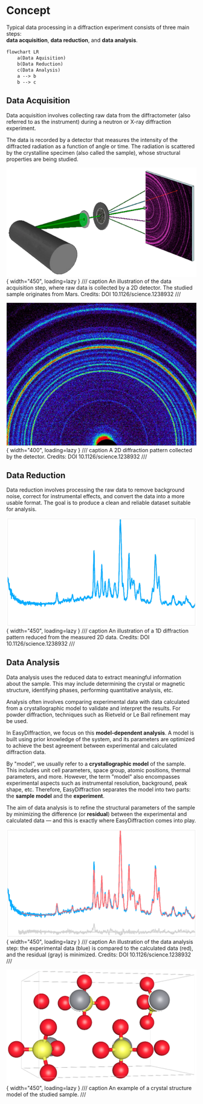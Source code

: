 # Concept

Typical data processing in a diffraction experiment consists of three main steps:  
**data acquisition**, **data reduction**, and **data analysis**.

```mermaid
flowchart LR
    a(Data Aquisition)
    b(Data Reduction)
    c(Data Analysis)
    a --> b
    b --> c
```

## Data Acquisition

Data acquisition involves collecting raw data from the diffractometer
(also referred to as the instrument) during a neutron or X-ray diffraction experiment.

The data is recorded by a detector that measures the intensity of the diffracted
radiation as a function of angle or time. The radiation is scattered by the
crystalline specimen (also called the sample), whose structural properties are being studied.

![](../assets/images/user-guide/data-acquisition_instrument.png){ width="450", loading=lazy }
/// caption
An illustration of the data acquisition step, where raw data is collected
by a 2D detector. The studied sample originates from Mars. Credits: DOI 10.1126/science.1238932
///

![](../assets/images/user-guide/data-acquisition_2d-raw-data.jpg){ width="400", loading=lazy }
/// caption
A 2D diffraction pattern collected by the detector. Credits: DOI 10.1126/science.1238932
///

## Data Reduction

Data reduction involves processing the raw data to remove background noise,
correct for instrumental effects, and convert the data into a more usable format.
The goal is to produce a clean and reliable dataset suitable for analysis.

![](../assets/images/user-guide/data-reduction_1d-pattern.png){ width="450", loading=lazy }
/// caption
An illustration of a 1D diffraction pattern reduced from the measured 2D data. Credits: DOI 10.1126/science.1238932
///

## Data Analysis

Data analysis uses the reduced data to extract meaningful information
about the sample. This may include determining the crystal or magnetic structure,
identifying phases, performing quantitative analysis, etc.

Analysis often involves comparing experimental data with data calculated
from a crystallographic model to validate and interpret the results. For powder diffraction, techniques such as Rietveld or Le Bail refinement may be used.

In EasyDiffraction, we focus on this **model-dependent analysis**.
A model is built using prior knowledge of the system, and its parameters are optimized
to achieve the best agreement between experimental and calculated diffraction data.

By "model", we usually refer to a **crystallographic model** of the sample.
This includes unit cell parameters, space group, atomic positions, thermal parameters, and more.
However, the term "model" also encompasses experimental aspects such as instrumental resolution,
background, peak shape, etc. Therefore, EasyDiffraction separates the model into two parts:
the **sample model** and the **experiment**.

The aim of data analysis is to refine the structural parameters of the sample
by minimizing the difference (or **residual**) between the experimental and calculated data —
and this is exactly where EasyDiffraction comes into play.

![](../assets/images/user-guide/data-analysis_refinement.png){ width="450", loading=lazy }
/// caption
An illustration of the data analysis step: the experimental data (blue)
is compared to the calculated data (red), and the residual (gray) is minimized. Credits: 
DOI 10.1126/science.1238932
///

![](../assets/images/user-guide/data-analysis_model.png){ width="450", loading=lazy }
/// caption
An example of a crystal structure model of the studied sample.
///
